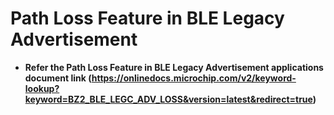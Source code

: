 # Path Loss Feature in BLE Legacy Advertisement 

-   **Refer the Path Loss Feature in BLE Legacy Advertisement applications document link (https://onlinedocs.microchip.com/v2/keyword-lookup?keyword=BZ2_BLE_LEGC_ADV_LOSS&version=latest&redirect=true)**